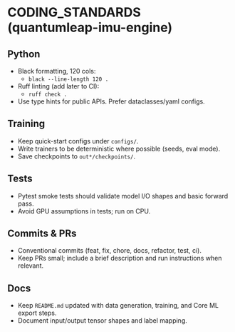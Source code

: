 # CODING_STANDARDS (quantumleap-imu-engine)

## Python
- Black formatting, 120 cols:
  - `black --line-length 120 .`
- Ruff linting (add later to CI):
  - `ruff check .`
- Use type hints for public APIs. Prefer dataclasses/yaml configs.

## Training
- Keep quick-start configs under `configs/`.
- Write trainers to be deterministic where possible (seeds, eval mode).
- Save checkpoints to `out*/checkpoints/`.

## Tests
- Pytest smoke tests should validate model I/O shapes and basic forward pass.
- Avoid GPU assumptions in tests; run on CPU.

## Commits & PRs
- Conventional commits (feat, fix, chore, docs, refactor, test, ci).
- Keep PRs small; include a brief description and run instructions when relevant.

## Docs
- Keep `README.md` updated with data generation, training, and Core ML export steps.
- Document input/output tensor shapes and label mapping.
